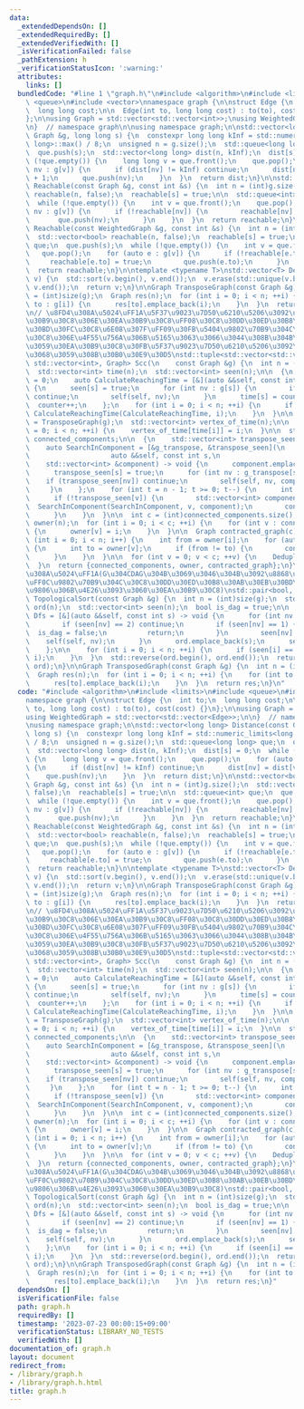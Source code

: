 ```yaml
---
data:
  _extendedDependsOn: []
  _extendedRequiredBy: []
  _extendedVerifiedWith: []
  _isVerificationFailed: false
  _pathExtension: h
  _verificationStatusIcon: ':warning:'
  attributes:
    links: []
  bundledCode: "#line 1 \"graph.h\"\n#include <algorithm>\n#include <limits>\n#include\
    \ <queue>\n#include <vector>\nnamespace graph {\n\nstruct Edge {\n  int to;\n\
    \  long long cost;\n\n  Edge(int to, long long cost) : to(to), cost(cost) {}\n\
    };\n\nusing Graph = std::vector<std::vector<int>>;\nusing WeightedGraph = std::vector<std::vector<Edge>>;\n\
    \n}  // namespace graph\n\nusing namespace graph;\n\nstd::vector<long long> Distance(const\
    \ Graph &g, long long s) {\n  constexpr long long kInf = std::numeric_limits<long\
    \ long>::max() / 8;\n  unsigned n = g.size();\n  std::queue<long long> que;\n\
    \  que.push(s);\n  std::vector<long long> dist(n, kInf);\n  dist[s] = 0;\n  while\
    \ (!que.empty()) {\n    long long v = que.front();\n    que.pop();\n    for (auto\
    \ nv : g[v]) {\n      if (dist[nv] != kInf) continue;\n      dist[nv] = dist[v]\
    \ + 1;\n      que.push(nv);\n    }\n  }\n  return dist;\n}\n\nstd::vector<bool>\
    \ Reachable(const Graph &g, const int &s) {\n  int n = (int)g.size();\n  std::vector<bool>\
    \ reachable(n, false);\n  reachable[s] = true;\n\n  std::queue<int> que;\n  que.push(s);\n\
    \  while (!que.empty()) {\n    int v = que.front();\n    que.pop();\n    for (auto\
    \ nv : g[v]) {\n      if (!reachable[nv]) {\n        reachable[nv] = true;\n \
    \       que.push(nv);\n      }\n    }\n  }\n  return reachable;\n}\n\nstd::vector<bool>\
    \ Reachable(const WeightedGraph &g, const int &s) {\n  int n = (int)g.size();\n\
    \  std::vector<bool> reachable(n, false);\n  reachable[s] = true;\n\n  std::queue<int>\
    \ que;\n  que.push(s);\n  while (!que.empty()) {\n    int v = que.front();\n \
    \   que.pop();\n    for (auto e : g[v]) {\n      if (!reachable[e.to]) {\n   \
    \     reachable[e.to] = true;\n        que.push(e.to);\n      }\n    }\n  }\n\
    \  return reachable;\n}\n\ntemplate <typename T>\nstd::vector<T> Deduplicate(std::vector<T>\
    \ v) {\n  std::sort(v.begin(), v.end());\n  v.erase(std::unique(v.begin(), v.end()),\
    \ v.end());\n  return v;\n}\n\nGraph TransposeGraph(const Graph &g) {\n  int n\
    \ = (int)size(g);\n  Graph res(n);\n  for (int i = 0; i < n; ++i) {\n    for (int\
    \ to : g[i]) {\n      res[to].emplace_back(i);\n    }\n  }\n  return res;\n}\n\
    \n// \u8FD4\u308A\u5024\uFF1A\u5F37\u9023\u7D50\u6210\u5206\u3092\u8868\u3059\u30EA\
    \u30B9\u30C8\u306E\u30EA\u30B9\u30C8\uFF08\u30C8\u30DD\u30ED\u30B8\u30AB\u30EB\
    \u30BD\u30FC\u30C8\u6E08\u307F\uFF09\u30FB\u5404\u9802\u70B9\u304C\u30EA\u30B9\
    \u30C8\u306E\u4F55\u756A\u306B\u5165\u3063\u3066\u3044\u308B\u304B\u3092\u8868\
    \u3059\u30EA\u30B9\u30C8\u30FB\u5F37\u9023\u7D50\u6210\u5206\u3092\u9802\u70B9\
    \u3068\u3059\u308B\u30B0\u30E9\u30D5\nstd::tuple<std::vector<std::vector<int>>,\
    \ std::vector<int>, Graph> Scc(\n    const Graph &g) {\n  int n = (int)size(g);\n\
    \  std::vector<int> time(n);\n  std::vector<int> seen(n);\n\n  {\n    int counter\
    \ = 0;\n    auto CalculateReachingTime = [&](auto &&self, const int s) -> void\
    \ {\n      seen[s] = true;\n      for (int nv : g[s]) {\n        if (seen[nv])\
    \ continue;\n        self(self, nv);\n      }\n      time[s] = counter;\n    \
    \  counter++;\n    };\n    for (int i = 0; i < n; ++i) {\n      if (!seen[i])\
    \ CalculateReachingTime(CalculateReachingTime, i);\n    }\n  }\n\n  Graph g_transpose\
    \ = TransposeGraph(g);\n  std::vector<int> vertex_of_time(n);\n\n  for (int i\
    \ = 0; i < n; ++i) {\n    vertex_of_time[time[i]] = i;\n  }\n\n  std::vector<std::vector<int>>\
    \ connected_components;\n\n  {\n    std::vector<int> transpose_seen(n, false);\n\
    \    auto SearchInComponent = [&g_transpose, &transpose_seen](\n             \
    \                    auto &&self, const int s,\n                             \
    \    std::vector<int> &component) -> void {\n      component.emplace_back(s);\n\
    \      transpose_seen[s] = true;\n      for (int nv : g_transpose[s]) {\n    \
    \    if (transpose_seen[nv]) continue;\n        self(self, nv, component);\n \
    \     }\n    };\n    for (int t = n - 1; t >= 0; t--) {\n      int v = vertex_of_time[t];\n\
    \      if (!transpose_seen[v]) {\n        std::vector<int> component;\n      \
    \  SearchInComponent(SearchInComponent, v, component);\n        connected_components.emplace_back(component);\n\
    \      }\n    }\n  }\n\n  int c = (int)connected_components.size();\n\n  std::vector<int>\
    \ owner(n);\n  for (int i = 0; i < c; ++i) {\n    for (int v : connected_components[i])\
    \ {\n      owner[v] = i;\n    }\n  }\n\n  Graph contracted_graph(c);\n\n  for\
    \ (int i = 0; i < n; i++) {\n    int from = owner[i];\n    for (auto v : g[i])\
    \ {\n      int to = owner[v];\n      if (from != to) {\n        contracted_graph[from].emplace_back(to);\n\
    \      }\n    }\n  }\n\n  for (int v = 0; v < c; ++v) {\n    Deduplicate(contracted_graph[v]);\n\
    \  }\n  return {connected_components, owner, contracted_graph};\n}\n\n// \u8FD4\
    \u308A\u5024\uFF1A(G\u304CDAG\u304B\u3069\u3046\u304B\u3092\u8868\u3059bool\u5024\
    \uFF0C\u9802\u70B9\u304C\u30C8\u30DD\u30ED\u30B8\u30AB\u30EB\u30BD\u30FC\u30C8\
    \u9806\u306B\u4E26\u3093\u3060\u30EA\u30B9\u30C8)\nstd::pair<bool, std::vector<int>>\
    \ TopologicalSort(const Graph &g) {\n  int n = (int)size(g);\n  std::vector<int>\
    \ ord(n);\n  std::vector<int> seen(n);\n  bool is_dag = true;\n\n  {\n    auto\
    \ Dfs = [&](auto &&self, const int s) -> void {\n      for (int nv : g[s]) {\n\
    \        if (seen[nv] == 2) continue;\n        if (seen[nv] == 1) {\n        \
    \  is_dag = false;\n          return;\n        }\n        seen[nv] = 1;\n    \
    \    self(self, nv);\n      }\n      ord.emplace_back(s);\n      seen[s] = 2;\n\
    \    };\n\n    for (int i = 0; i < n; ++i) {\n      if (seen[i] == 0) Dfs(Dfs,\
    \ i);\n    }\n  }\n  std::reverse(ord.begin(), ord.end());\n  return std::make_pair(is_dag,\
    \ ord);\n}\n\nGraph TransposedGraph(const Graph &g) {\n  int n = (int)size(g);\n\
    \  Graph res(n);\n  for (int i = 0; i < n; ++i) {\n    for (int to : g[i]) {\n\
    \      res[to].emplace_back(i);\n    }\n  }\n  return res;\n}\n"
  code: "#include <algorithm>\n#include <limits>\n#include <queue>\n#include <vector>\n\
    namespace graph {\n\nstruct Edge {\n  int to;\n  long long cost;\n\n  Edge(int\
    \ to, long long cost) : to(to), cost(cost) {}\n};\n\nusing Graph = std::vector<std::vector<int>>;\n\
    using WeightedGraph = std::vector<std::vector<Edge>>;\n\n}  // namespace graph\n\
    \nusing namespace graph;\n\nstd::vector<long long> Distance(const Graph &g, long\
    \ long s) {\n  constexpr long long kInf = std::numeric_limits<long long>::max()\
    \ / 8;\n  unsigned n = g.size();\n  std::queue<long long> que;\n  que.push(s);\n\
    \  std::vector<long long> dist(n, kInf);\n  dist[s] = 0;\n  while (!que.empty())\
    \ {\n    long long v = que.front();\n    que.pop();\n    for (auto nv : g[v])\
    \ {\n      if (dist[nv] != kInf) continue;\n      dist[nv] = dist[v] + 1;\n  \
    \    que.push(nv);\n    }\n  }\n  return dist;\n}\n\nstd::vector<bool> Reachable(const\
    \ Graph &g, const int &s) {\n  int n = (int)g.size();\n  std::vector<bool> reachable(n,\
    \ false);\n  reachable[s] = true;\n\n  std::queue<int> que;\n  que.push(s);\n\
    \  while (!que.empty()) {\n    int v = que.front();\n    que.pop();\n    for (auto\
    \ nv : g[v]) {\n      if (!reachable[nv]) {\n        reachable[nv] = true;\n \
    \       que.push(nv);\n      }\n    }\n  }\n  return reachable;\n}\n\nstd::vector<bool>\
    \ Reachable(const WeightedGraph &g, const int &s) {\n  int n = (int)g.size();\n\
    \  std::vector<bool> reachable(n, false);\n  reachable[s] = true;\n\n  std::queue<int>\
    \ que;\n  que.push(s);\n  while (!que.empty()) {\n    int v = que.front();\n \
    \   que.pop();\n    for (auto e : g[v]) {\n      if (!reachable[e.to]) {\n   \
    \     reachable[e.to] = true;\n        que.push(e.to);\n      }\n    }\n  }\n\
    \  return reachable;\n}\n\ntemplate <typename T>\nstd::vector<T> Deduplicate(std::vector<T>\
    \ v) {\n  std::sort(v.begin(), v.end());\n  v.erase(std::unique(v.begin(), v.end()),\
    \ v.end());\n  return v;\n}\n\nGraph TransposeGraph(const Graph &g) {\n  int n\
    \ = (int)size(g);\n  Graph res(n);\n  for (int i = 0; i < n; ++i) {\n    for (int\
    \ to : g[i]) {\n      res[to].emplace_back(i);\n    }\n  }\n  return res;\n}\n\
    \n// \u8FD4\u308A\u5024\uFF1A\u5F37\u9023\u7D50\u6210\u5206\u3092\u8868\u3059\u30EA\
    \u30B9\u30C8\u306E\u30EA\u30B9\u30C8\uFF08\u30C8\u30DD\u30ED\u30B8\u30AB\u30EB\
    \u30BD\u30FC\u30C8\u6E08\u307F\uFF09\u30FB\u5404\u9802\u70B9\u304C\u30EA\u30B9\
    \u30C8\u306E\u4F55\u756A\u306B\u5165\u3063\u3066\u3044\u308B\u304B\u3092\u8868\
    \u3059\u30EA\u30B9\u30C8\u30FB\u5F37\u9023\u7D50\u6210\u5206\u3092\u9802\u70B9\
    \u3068\u3059\u308B\u30B0\u30E9\u30D5\nstd::tuple<std::vector<std::vector<int>>,\
    \ std::vector<int>, Graph> Scc(\n    const Graph &g) {\n  int n = (int)size(g);\n\
    \  std::vector<int> time(n);\n  std::vector<int> seen(n);\n\n  {\n    int counter\
    \ = 0;\n    auto CalculateReachingTime = [&](auto &&self, const int s) -> void\
    \ {\n      seen[s] = true;\n      for (int nv : g[s]) {\n        if (seen[nv])\
    \ continue;\n        self(self, nv);\n      }\n      time[s] = counter;\n    \
    \  counter++;\n    };\n    for (int i = 0; i < n; ++i) {\n      if (!seen[i])\
    \ CalculateReachingTime(CalculateReachingTime, i);\n    }\n  }\n\n  Graph g_transpose\
    \ = TransposeGraph(g);\n  std::vector<int> vertex_of_time(n);\n\n  for (int i\
    \ = 0; i < n; ++i) {\n    vertex_of_time[time[i]] = i;\n  }\n\n  std::vector<std::vector<int>>\
    \ connected_components;\n\n  {\n    std::vector<int> transpose_seen(n, false);\n\
    \    auto SearchInComponent = [&g_transpose, &transpose_seen](\n             \
    \                    auto &&self, const int s,\n                             \
    \    std::vector<int> &component) -> void {\n      component.emplace_back(s);\n\
    \      transpose_seen[s] = true;\n      for (int nv : g_transpose[s]) {\n    \
    \    if (transpose_seen[nv]) continue;\n        self(self, nv, component);\n \
    \     }\n    };\n    for (int t = n - 1; t >= 0; t--) {\n      int v = vertex_of_time[t];\n\
    \      if (!transpose_seen[v]) {\n        std::vector<int> component;\n      \
    \  SearchInComponent(SearchInComponent, v, component);\n        connected_components.emplace_back(component);\n\
    \      }\n    }\n  }\n\n  int c = (int)connected_components.size();\n\n  std::vector<int>\
    \ owner(n);\n  for (int i = 0; i < c; ++i) {\n    for (int v : connected_components[i])\
    \ {\n      owner[v] = i;\n    }\n  }\n\n  Graph contracted_graph(c);\n\n  for\
    \ (int i = 0; i < n; i++) {\n    int from = owner[i];\n    for (auto v : g[i])\
    \ {\n      int to = owner[v];\n      if (from != to) {\n        contracted_graph[from].emplace_back(to);\n\
    \      }\n    }\n  }\n\n  for (int v = 0; v < c; ++v) {\n    Deduplicate(contracted_graph[v]);\n\
    \  }\n  return {connected_components, owner, contracted_graph};\n}\n\n// \u8FD4\
    \u308A\u5024\uFF1A(G\u304CDAG\u304B\u3069\u3046\u304B\u3092\u8868\u3059bool\u5024\
    \uFF0C\u9802\u70B9\u304C\u30C8\u30DD\u30ED\u30B8\u30AB\u30EB\u30BD\u30FC\u30C8\
    \u9806\u306B\u4E26\u3093\u3060\u30EA\u30B9\u30C8)\nstd::pair<bool, std::vector<int>>\
    \ TopologicalSort(const Graph &g) {\n  int n = (int)size(g);\n  std::vector<int>\
    \ ord(n);\n  std::vector<int> seen(n);\n  bool is_dag = true;\n\n  {\n    auto\
    \ Dfs = [&](auto &&self, const int s) -> void {\n      for (int nv : g[s]) {\n\
    \        if (seen[nv] == 2) continue;\n        if (seen[nv] == 1) {\n        \
    \  is_dag = false;\n          return;\n        }\n        seen[nv] = 1;\n    \
    \    self(self, nv);\n      }\n      ord.emplace_back(s);\n      seen[s] = 2;\n\
    \    };\n\n    for (int i = 0; i < n; ++i) {\n      if (seen[i] == 0) Dfs(Dfs,\
    \ i);\n    }\n  }\n  std::reverse(ord.begin(), ord.end());\n  return std::make_pair(is_dag,\
    \ ord);\n}\n\nGraph TransposedGraph(const Graph &g) {\n  int n = (int)size(g);\n\
    \  Graph res(n);\n  for (int i = 0; i < n; ++i) {\n    for (int to : g[i]) {\n\
    \      res[to].emplace_back(i);\n    }\n  }\n  return res;\n}"
  dependsOn: []
  isVerificationFile: false
  path: graph.h
  requiredBy: []
  timestamp: '2023-07-23 00:00:15+09:00'
  verificationStatus: LIBRARY_NO_TESTS
  verifiedWith: []
documentation_of: graph.h
layout: document
redirect_from:
- /library/graph.h
- /library/graph.h.html
title: graph.h
---
```

